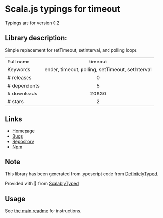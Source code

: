 
# Scala.js typings for timeout

Typings are for version 0.2

## Library description:
Simple replacement for setTimeout, setInterval, and polling loops

|                    |                 |
| ------------------ | :-------------: |
| Full name          | timeout |
| Keywords           | ender, timeout, polling, setTimeout, setInterval |
| # releases         | 0 |
| # dependents       | 5 |
| # downloads        | 20830 |
| # stars            | 2 |

## Links
- [Homepage](https://github.com/amccollum/timeout#readme)
- [Bugs](https://github.com/amccollum/timeout/issues)
- [Repository](https://github.com/amccollum/timeout)
- [Npm](https://www.npmjs.com/package/timeout)
    


## Note
This library has been generated from typescript code from [DefinitelyTyped](https://definitelytyped.org).

Provided with :purple_heart: from [ScalablyTyped](https://github.com/oyvindberg/ScalablyTyped)

## Usage
See [the main readme](../../readme.md) for instructions.


